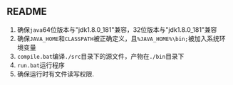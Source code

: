 ## README

1. 确保`java`64位版本与"jdk1.8.0_181"兼容，32位版本与"jdk1.8.0_181"兼容
2. 确保`JAVA_HOME`和`CLASSPATH`被正确定义，且`%JAVA_HOME%\bin;`被加入系统环境变量
3. `compile.bat`编译`./src`目录下的源文件，产物在`./bin`目录下
4. `run.bat`运行程序
5. 确保运行时有文件读写权限.

